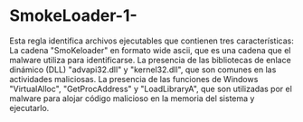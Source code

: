 # SmokeLoader-1-
Esta regla identifica archivos ejecutables que contienen tres características:
La cadena "SmoKeloader" en formato wide ascii, que es una cadena que el malware utiliza para identificarse.
La presencia de las bibliotecas de enlace dinámico (DLL) "advapi32.dll" y "kernel32.dll", que son comunes en las actividades maliciosas.
La presencia de las funciones de Windows "VirtualAlloc", "GetProcAddress" y "LoadLibraryA", que son utilizadas por el malware para alojar código malicioso en la memoria del sistema y ejecutarlo.
